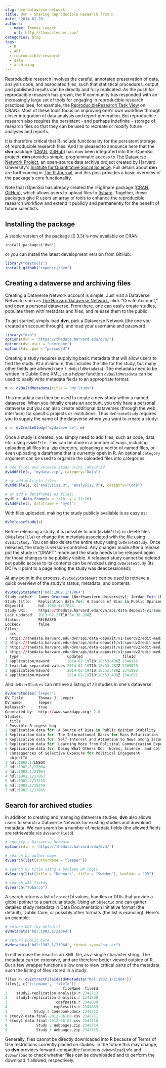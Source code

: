 ```yaml
---
slug: dvn-dataverse-network
title: dvn - Sharing Reproducible Research from R
date: '2014-02-20'
authors:
  - name: Thomas Leeper
    url: http://thomasleeper.com/
categories: blog
tags:
  - R
  - API
  - reproducible-research
  - data
  - archiving
---
```



Reproducible research involves the careful, annotated preservation of data, analysis code, and associated files, such that statistical procedures, output, and published results can be directly and fully replicated. As the push for reproducible research has grown, the R community has responded with an increasingly large set of tools for engaging in reproducible research practices (see, for example, the [ReproducibleResearch Task View](http://cran.r-project.org/web/views/ReproducibleResearch.html) on CRAN). Most of these tools focus on improving one's own workflow through closer integration of data analysis and report generation. But reproducible research also requires the persistent - and perhaps indefinite - storage of research files so that they can be used to recreate or modify future analyses and reports.

It is therefore critical that R include functionality for the persistent storage of reproducible research files. And I'm pleased to announce here that the **dvn** package ([CRAN](http://cran.r-project.org/web/packages/dvn/index.html), [GitHub](http://ropensci.org/dvn.html)) has now been integrated into the rOpenSci project. **dvn** provides simple, programmatic access to [The Dataverse Network Project](http://thedata.org/), an open-source data archive project created by Harvard University's [Institute for Quantitative Social Science](http://www.iq.harvard.edu/). Full details about **dvn** are forthcoming in [The R Journal](http://journal.r-project.org/), and this post provides a basic overview of the package's core functionality.

Note that rOpenSci has already created the rFigShare package ([CRAN](http://cran.r-project.org/web/packages/rfigshare/index.html), [GitHub](http://ropensci.org/rfigshare.html)), which allows users to upload files to [fishare](http://figshare.com/). Together, these packages give R users an array of tools to enhance the reproducible research workflow and extend it publicly and permanently for the benefit of future scientists.

## Installing the package

A stable version of the package (0.3.3) is now available on CRAN.

```
install.packages("dvn")
```

or you can install the latest development version from GitHub:

```r
library("devtools")
install_github("ropensci/dvn")
```

## Creating a dataverse and archiving files

Creating a Dataverse Network account is simple. Just visit a Dataverse Network, such as [The Harvard Dataverse Network](http://thedata.harvard.edu/dvn/), click "Create Account," and open a personal dataverse. From there, one can easily create studies, populate them with metadata and files, and release them to the public.

To get started, simply load **dvn**, pick a Dataverse Network (the one you created an account through), and load your username and password.

```r
library("dvn")
options(dvn = 'https://thedata.harvard.edu/dvn/')
options(dvn.user = "username")
options(dvn.pwd = "password")
```

Creating a study requires supplying basic metadata that will allow users to find the study. At a minimum, this includes the title for the study, but many other fields are allowed (see `? dvBuildMetadata`). The metadata need to be written in Dublin Core XML, so a helper function `dvBuildMetadata` can be used to easily write metadata fields to an appropriate format:

```r
m <- dvBuildMetadata(title = "My Study")
```

This metadata can then be used to create a new study within a named dataverse. When you initially create an account, you only have a personal dataverse but you can also create additional dataverses (through the web interface) for specific projects or institutions. Thus `dvCreateStudy` requires you to supply the name of the dataverse where you want to create a study:

```r
s <- dvCreateStudy("mydataverse", m)
```

Once a study is created, you simply need to add files, such as code, data, etc. using `dvAddFile`. This can be done in a number of ways, including uploading all files in a .zip directory, uploading a vector of named files, or even uploading a dataframe that is currently open in R. An optional `category` argument can be used to organize the uploaded files into categories.

```r
# add files and release study using `objectid`
dvAddFile(s, "mydata.zip", category="Data")

# or add multiple files:
dvAddFile(s, c("analysis1.R", "analysis2.R"), category="Code")

# or add R dataframes as files:
mydf <- data.frame(x = 1:10, y = 11:20)
dvAddFile(s, dataframe = "mydf")
```

With files uploaded, making the study publicly available is as easy as:

```r
dvReleaseStudy(s)
```

Before releasing a study, it is possible to add (`dvAddFile`) or delete files (`dvDeleteFile`) or change the metadata associated with the file using `dvEditStudy`. You can also delete the entire study using `dvDeleteStudy`. Once released, the study is version-controlled. Any changes made after a release put the study in "DRAFT" mode and the study needs to be released again for those changes to be publicly visible. A released study cannot be deleted but public access to its contents can be revoked using `dvDeleteStudy` (its DOI will point to a page noting the study was deaccessioned).

At any point in the process, `dvStudyStatement` can be used to retrieve a quick overview of the study's status, metadata, and contents:

```r
dvStudyStatement('hdl:1902.1/17864')
Study author:  James Druckman (Northwestern University); Jordan Fein (Northwestern University); Thomas Leeper (Northwestern University)
Study title:   Replication data for: A Source of Bias in Public Opinion Stability
ObjectId:      hdl:1902.1/17864
Study URI:     https://thedata.harvard.edu/dvn/api/data-deposit/v1/swordv2/edit/study/hdl:1902.1/17864
Last updated:  2013-07-27T10:54:30.200Z
Status:        RELEASED
Locked?        false
Files:
  src
1 https://thedata.harvard.edu/dvn/api/data-deposit/v1/swordv2/edit-media/file/2340116/Codebook2011-05-04.doc
2 https://thedata.harvard.edu/dvn/api/data-deposit/v1/swordv2/edit-media/file/2309028/Data.tab
3 https://thedata.harvard.edu/dvn/api/data-deposit/v1/swordv2/edit-media/file/2341890/Articles.doc
4 https://thedata.harvard.edu/dvn/api/data-deposit/v1/swordv2/edit-media/file/2341891/Questionnaire.doc
  type                      updated                  fileId
1 application/msword        2014-02-19T10:18:53.486Z 2340116
2 text/tab-separated-values 2014-02-19T10:18:53.487Z 2309028
3 application/msword        2014-02-19T10:18:53.488Z 2341890
4 application/msword        2014-02-19T10:18:53.489Z 2341891
```


And `dvUserStudies` can retrieve a listing of all studies in one's dataverse:

```r
dvUserStudies('leeper')
DV Title:      Thomas J. Leeper
DV name:       leeper
Released?      true
Generated by:  http://www.swordapp.org/ 2.0
Studies:
  title
1 Possible R ingest bug
2 Replication data for: A Source of Bias in Public Opinion Stability
3 Replication data for: The Informational Basis for Mass Polarization
4 Replication data for: Self-Interest and Attention to News among Issue Publics
5 Replication data for: Learning More from Political Communication Experiments: The Importance of Pretreatment Effects
6 Replication data for: Doing What Others Do:  Norms, Science, and Collective Action on Global Warming
7 Consequences of Selective Exposure for Political Engagement
  objectId
1 hdl:1902.1/LNEOX
2 hdl:1902.1/17864
3 hdl:1902.1/21964
4 hdl:1902.1/17863
5 hdl:1902.1/17218
6 hdl:1902.1/18249
7 hdl:1902.1/17865
```

## Search for archived studies

In addition to creating and managing dataverse studies, **dvn** also allows users to search a Dataverse Network for existing studies and download metadata. We can search by a number of metadata fields (the allowed fields are retrievable via `dvSearchField`):

```r
# specify a Dataverse Network
options(dvn = 'https://thedata.harvard.edu/dvn/')

# search by author name
dvSearch(list(authorName = "leeper"))

# search by title using a boolean OR logic
dvSearch(list(title = "Denmark", title = "Sweden"), boolean = "OR")

# search all fields
dvSearch("Tobacco")
```

A search returns a list of `objectId` values, handles or DOIs that provide a global pointer to a particular study. Using an `objectId` one can gather detailed study metadata in Data Documentation Initiative format (the default), Dublin Core, or possibly other formats (the list is exanding). Here's an example:

```r
# return DDI (by default)
dvMetadata("hdl:1902.1/21964")

# return Dublic Core
dvMetadata("hdl:1902.1/21964", format.type="oai_dc")
```

In either case the result is an XML file, as a single character string. The metadata can be extensive, and are therefore better viewed outside of R. But a few wrapper functions allow one to view critical parts of the metadata, such the listing of files stored in a study:

```r
files <- dvExtractFileIds(dvMetadata("hdl:1902.1/21964"))
files[, c('fileName', 'fileId')]
                          fileName  fileId
1    study2-replication-analysis.r 2341713
2    study1-replication-analysis.r 2341709
3                      coefpaste.r 2341888
4                     expResults.r 2341889
5            Study 2 Codebook.docx 2341712
6 study2-data-final-2012-06-08.csv 2341711
7 study1-data-final-2012-06-08.csv 2341710
8             Study 2 Webpages.zip 2341714
9             Study 1 Webpages.zip 2341715
```

Generally, files cannot be directly downloaded into R because of Terms of Use restrictions currently placed on studies. In the future this may change, so **dvn** provides forward-compatible functions `dvDownloadInfo` and `dvDownload` to check whether files can be downloaded and to perform the download if allowed, respectively.
